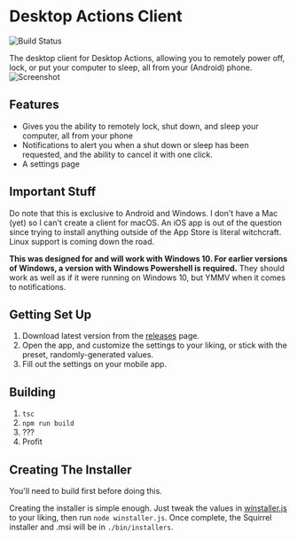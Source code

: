 # Desktop Actions Client
![Build Status](https://github.com/CominAtYou/DesktopActionsClient/actions/workflows/build.yml/badge.svg)

The desktop client for Desktop Actions, allowing you to remotely power off, lock, or put your computer to sleep, all from your (Android) phone.
![Screenshot](https://i.imgur.com/hdAqOHV.png)
## Features
- Gives you the ability to remotely lock, shut down, and sleep your computer, all from your phone
- Notifications to alert you when a shut down or sleep has been requested, and the ability to cancel it with one click.
- A settings page
## Important Stuff
Do note that this is exclusive to Android and Windows. I don't have a Mac (yet) so I can't create a client for macOS. An iOS app is out of the question since trying to install anything outside of the App Store is literal witchcraft. Linux support is coming down the road.

**This was designed for and will work with Windows 10. For earlier versions of Windows, a version with Windows Powershell is required.** They should work as well as if it were running on Windows 10, but YMMV when it comes to notifications.
## Getting Set Up
1. Download latest version from the [releases](https://github.com/CominAtYou/DesktopActionsClient/releases/latest) page.
2. Open the app, and customize the settings to your liking, or stick with the preset, randomly-generated values.
3. Fill out the settings on your mobile app.
## Building
1. `tsc`
2. `npm run build`
3. ???
4. Profit
## Creating The Installer
You'll need to build first before doing this.

Creating the installer is simple enough. Just tweak the values in [winstaller.js](https://github.com/CominAtYou/DesktopActionsClient/blob/master/winstaller.js) to your liking, then run `node winstaller.js`. Once complete, the Squirrel installer and .msi will be in `./bin/installers`.
